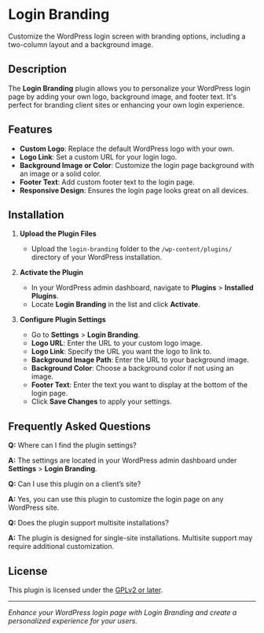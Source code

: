 # Login Branding
Customize the WordPress login screen with branding options, including a two-column layout and a background image.

## Description
The **Login Branding** plugin allows you to personalize your WordPress login page by adding your own logo, background image, and footer text. It's perfect for branding client sites or enhancing your own login experience.
## Features

- **Custom Logo**: Replace the default WordPress logo with your own.
- **Logo Link**: Set a custom URL for your login logo.
- **Background Image or Color**: Customize the login page background with an image or a solid color.
- **Footer Text**: Add custom footer text to the login page.
- **Responsive Design**: Ensures the login page looks great on all devices.

## Installation

1. **Upload the Plugin Files**

   - Upload the `login-branding` folder to the `/wp-content/plugins/` directory of your WordPress installation.

2. **Activate the Plugin**

   - In your WordPress admin dashboard, navigate to **Plugins** > **Installed Plugins**.
   - Locate **Login Branding** in the list and click **Activate**.

3. **Configure Plugin Settings**

   - Go to **Settings** > **Login Branding**.
   - **Logo URL**: Enter the URL to your custom logo image.
   - **Logo Link**: Specify the URL you want the logo to link to.
   - **Background Image Path**: Enter the URL to your background image.
   - **Background Color**: Choose a background color if not using an image.
   - **Footer Text**: Enter the text you want to display at the bottom of the login page.
   - Click **Save Changes** to apply your settings.

## Frequently Asked Questions

**Q:** Where can I find the plugin settings?

**A:** The settings are located in your WordPress admin dashboard under **Settings** > **Login Branding**.

**Q:** Can I use this plugin on a client’s site?

**A:** Yes, you can use this plugin to customize the login page on any WordPress site.

**Q:** Does the plugin support multisite installations?

**A:** The plugin is designed for single-site installations. Multisite support may require additional customization.

## License

This plugin is licensed under the [GPLv2 or later](https://www.gnu.org/licenses/gpl-2.0.html).

---

*Enhance your WordPress login page with Login Branding and create a personalized experience for your users.*
